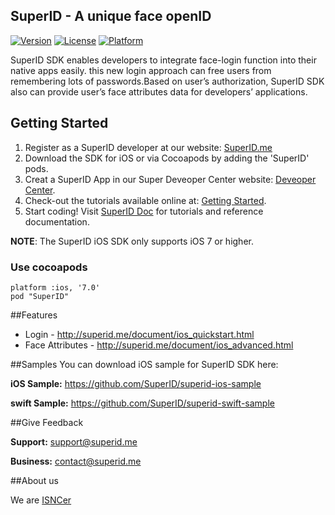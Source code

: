 ## SuperID - A unique face openID


[![Version](https://img.shields.io/cocoapods/v/SuperID.svg?style=flat)](http://cocoapods.org/pods/SuperID)
[![License](https://img.shields.io/cocoapods/l/SuperID.svg?style=flat)](http://cocoapods.org/pods/SuperID)
[![Platform](https://img.shields.io/cocoapods/p/SuperID.svg?style=flat)](http://cocoapods.org/pods/SuperID)

SuperID SDK enables developers to integrate face-login function into their native apps easily. this new login approach can free users from remembering lots of passwords.Based on user’s authorization, SuperID SDK also can provide user’s face attributes data for developers’ applications. 




## Getting Started

1. Register as a SuperID developer at our website: [SuperID.me](http://superid.me)
2. Download the SDK for iOS or via Cocoapods by adding the 'SuperID' pods.
3. Creat a SuperID App in our Super Deveoper Center website: [Deveoper Center](https://center.superid.me/developer/login/).
4. Check-out the tutorials available online at: [Getting Started](http://superid.me/document/ios_quickstart.html).
6. Start coding! Visit [SuperID Doc](http://superid.me/document/ios_quickstart.html) for tutorials and reference documentation.

**NOTE**: The SuperID iOS SDK only supports iOS 7 or higher. 

### Use cocoapods 

```
platform :ios, '7.0'
pod "SuperID"
```


##Features

* Login - http://superid.me/document/ios_quickstart.html
* Face Attributes - http://superid.me/document/ios_advanced.html

##Samples
You can download iOS sample for SuperID SDK here:

**iOS Sample:**   https://github.com/SuperID/superid-ios-sample

**swift Sample:** https://github.com/SuperID/superid-swift-sample

  
##Give Feedback

**Support:**  support@superid.me

**Business:** contact@superid.me

##About us

We are [ISNCer](superid.me/team.html)

